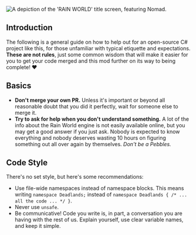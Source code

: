 ![A depiction of the 'RAIN WORLD' title screen, featuring Nomad.](mod/decals/Notocorda_TitleScreen.png)

## Introduction
The following is a general guide on how to help out for an open-source C# project like this, for those unfamiliar with typical etiquette and expectations. **These are not rules**, just some common wisdom that will make it easier for you to get your code merged and this mod further on its way to being complete! ❤️

## Basics
- **Don't merge your own PR.** Unless it's important or beyond all reasonable doubt that you did it perfectly, wait for someone else to merge it.
- **Try to ask for help when you don't understand something.** A lot of the info about the Rain World engine is not easily available online, but you may get a good answer if you just ask. Nobody is expected to know everything and nobody deserves wasting 10 hours on figuring something out all over again by themselves. *Don't be a Pebbles.*

## Code Style
There's no set style, but here's some recommendations:

- Use file-wide namespaces instead of namespace blocks. This means writing `namespace Deadlands;` instead of `namespace Deadlands { /* ... all the code ... */ }`.
- Never use `unsafe`.
- Be communicative! Code you write is, in part, a conversation you are having with the rest of us. Explain yourself, use clear variable names, and keep it simple.